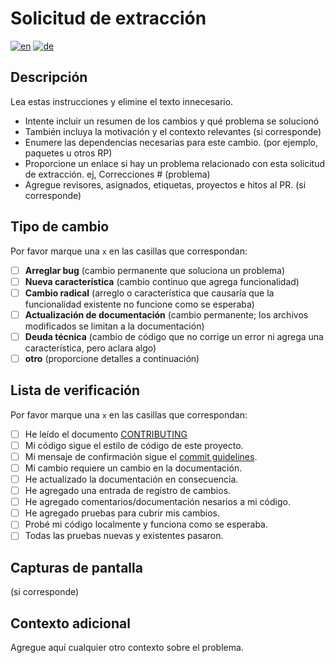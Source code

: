 # Solicitud de extracción

[![en](https://img.shields.io/badge/lang-en-red.svg)](PULL_REQUEST_TEMPLATE.md)
[![de](https://img.shields.io/badge/lang-de-black.svg)](PULL_REQUEST_TEMPLATE.de.md)

## Descripción

Lea estas instrucciones y elimine el texto innecesario.

- Intente incluir un resumen de los cambios y qué problema se solucionó
- También incluya la motivación y el contexto relevantes (si corresponde)
- Enumere las dependencias necesarias para este cambio. (por ejemplo, paquetes u otros RP)
- Proporcione un enlace si hay un problema relacionado con esta solicitud de extracción. ej, Correcciones # (problema)
- Agregue revisores, asignados, etiquetas, proyectos e hitos al PR. (si corresponde)
  
## Tipo de cambio

Por favor marque una `x` en las casillas que correspondan:

- [ ] **Arreglar bug** (cambio permanente que soluciona un problema)
- [ ] **Nueva característica** (cambio continuo que agrega funcionalidad)
- [ ] **Cambio radical** (arreglo o característica que causaría que la funcionalidad existente no funcione como se esperaba)
- [ ] **Actualización de documentación** (cambio permanente; los archivos modificados se limitan a la documentación)
- [ ] **Deuda técnica** (cambio de código que no corrige un error ni agrega una característica, pero aclara algo)
- [ ] **otro** (proporcione detalles a continuación)

## Lista de verificación

Por favor marque una `x` en las casillas que correspondan:

- [ ] He leído el documento [CONTRIBUTING](https://github.com/prasanthrangan/hyprdots/blob/main/CONTRIBUTING.md) 
- [ ] Mi código sigue el estilo de código de este proyecto.
- [ ] Mi mensaje de confirmación sigue el [commit guidelines](https://github.com/prasanthrangan/hyprdots/blob/main/CONTRIBUTING.md#git-commit-messages).
- [ ] Mi cambio requiere un cambio en la documentación.
- [ ] He actualizado la documentación en consecuencia.
- [ ] He agregado una entrada de registro de cambios.
- [ ] He agregado comentarios/documentación nesarios a mi código.
- [ ] He agregado pruebas para cubrir mis cambios.
- [ ] Probé mi código localmente y funciona como se esperaba.
- [ ] Todas las pruebas nuevas y existentes pasaron.

## Capturas de pantalla

(si corresponde)

## Contexto adicional

Agregue aquí cualquier otro contexto sobre el problema.
